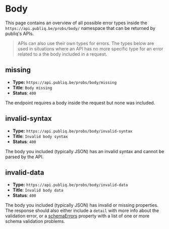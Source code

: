 # Body

This page contains an overview of all possible error types inside the `https://api.publiq.be/probs/body/` namespace that can be returned by publiq's APIs.

> APIs can also use their own types for errors. The types below are used in situations where an API has no more specific type for an error related to a the body included in a request.

## missing

-   **Type:** `https://api.publiq.be/probs/body/missing`
-   **Title**: `Body missing`
-   **Status**: `400`

The endpoint requires a body inside the request but none was included.

## invalid-syntax

-   **Type:** `https://api.publiq.be/probs/body/invalid-syntax`
-   **Title**: `Invalid body syntax`
-   **Status**: `400`

The body you included (typically JSON) has an invalid syntax and cannot be parsed by the API.

## invalid-data

-   **Type:** `https://api.publiq.be/probs/body/invalid-data`
-   **Title**: `Invalid body data`
-   **Status**: `400`

The body you included (typically JSON) has invalid or missing properties. The response should also either include a `detail` with more info about the validation error, or a [schemaErrors](./introduction.md#schemaErrors) property with a list of one or more schema validation problems.
